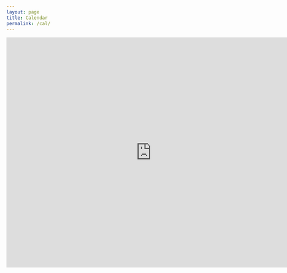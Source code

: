 ```yaml
---
layout: page
title: Calendar
permalink: /cal/
---
```


<html lang="en">
<head>
    <meta charset="UTF-8">
    <meta name="semestres" content="width=device-width, initial-scale=1.0">
    <title>Google Sheet on GitHub</title>
</head>
<body>
    <iframe src="https://calendar.google.com/calendar/embed?src=mohi.sa3831%40gmail.com&ctz=Asia%2FTehran" width="150%" height="600" frameborder="0" marginheight="0" marginwidth="0">Loading...</iframe>
</body>
</html>